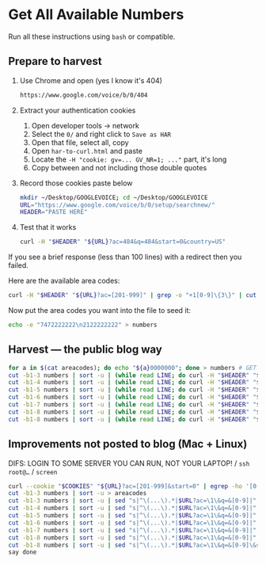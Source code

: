 # Get All Available Numbers

Run all these instructions using `bash` or compatible.

## Prepare to harvest

1. Use Chrome and open (yes I know it's 404)

   ```sh
   https://www.google.com/voice/b/0/404
   ```

2. Extract your authentication cookies

   1. Open developer tools -> network
   2. Select the `0/` and right click to `Save as HAR`
   3. Open that file, select all, copy
   4. Open `har-to-curl.html` and paste
   5. Locate the `-H "cookie: gv=... GV_NR=1; ..."` part, it's long
   6. Copy between and not including those double quotes

3. Record those cookies paste below

   ```sh
   mkdir ~/Desktop/GOOGLEVOICE; cd ~/Desktop/GOOGLEVOICE
   URL="https://www.google.com/voice/b/0/setup/searchnew/"
   HEADER="PASTE HERE"
   ```

4. Test that it works

   ```sh
   curl -H "$HEADER" "${URL}?ac=484&q=484&start=0&country=US"
   ```

If you see a brief response (less than 100 lines) with a redirect then you failed.

Here are the available area codes:

```sh
curl -H "$HEADER" "${URL}?ac=[201-999]" | grep -o "+1[0-9]\{3\}" | cut -b3-5 | sort -u > areacodes
```

Now put the area codes you want into the file to seed it:

```sh
echo -e "7472222222\n2122222222" > numbers
```

## Harvest — the public blog way

```sh
for a in $(cat areacodes); do echo "${a}0000000"; done > numbers # GET ALL NUMBERS
cut -b1-3 numbers | sort -u | (while read LINE; do curl -H "$HEADER" "${URL}?ac=${LINE:0:3}&q=$LINE[0-9]&start=0"; done) | grep -Pho '\d{10}\b' | sort -u >> numbers
cut -b1-4 numbers | sort -u | (while read LINE; do curl -H "$HEADER" "${URL}?ac=${LINE:0:3}&q=$LINE[0-9]&start=0"; done) | grep -Pho '\d{10}\b' | sort -u >> numbers
cut -b1-5 numbers | sort -u | (while read LINE; do curl -H "$HEADER" "${URL}?ac=${LINE:0:3}&q=$LINE[0-9]&start=0"; done) | grep -Pho '\d{10}\b' | sort -u >> numbers
cut -b1-6 numbers | sort -u | (while read LINE; do curl -H "$HEADER" "${URL}?ac=${LINE:0:3}&q=$LINE[0-9]&start=0"; done) | grep -Pho '\d{10}\b' | sort -u >> numbers
cut -b1-7 numbers | sort -u | (while read LINE; do curl -H "$HEADER" "${URL}?ac=${LINE:0:3}&q=$LINE[0-9]&start=0"; done) | grep -Pho '\d{10}\b' | sort -u >> numbers
cut -b1-8 numbers | sort -u | (while read LINE; do curl -H "$HEADER" "${URL}?ac=${LINE:0:3}&q=$LINE[0-9]&start=0"; done) | grep -Pho '\d{10}\b' | sort -u >> numbers
cut -b1-8 numbers | sort -u | (while read LINE; do curl -H "$HEADER" "${URL}?ac=${LINE:0:3}&q=$LINE[0-9]&start=5"; done) | grep -Pho '\d{10}\b' | sort -u >> numbers
```

## Improvements not posted to blog (Mac + Linux)

DIFS: LOGIN TO SOME SERVER YOU CAN RUN, NOT YOUR LAPTOP! / `ssh root@…` / `screen`

```sh
curl --cookie "$COOKIES" "${URL}?ac=[201-999]&start=0" | egrep -ho '[0-9]{10}\b' > numbers
cut -b1-3 numbers | sort -u > areacodes
cut -b1-3 numbers | sort -u | sed "s|^\(...\).*|$URL?ac=\1\&q=&[0-9]|" | xargs -P10 -- curl --cookie "$COOKIES" | egrep -o '[0-9]{10}\b' >> numbers
cut -b1-4 numbers | sort -u | sed "s|^\(...\).*|$URL?ac=\1\&q=&[0-9]|" | xargs -P10 -- curl --cookie "$COOKIES" | egrep -o '[0-9]{10}\b' >> numbers
cut -b1-5 numbers | sort -u | sed "s|^\(...\).*|$URL?ac=\1\&q=&[0-9]|" | xargs -P10 -- curl --cookie "$COOKIES" | egrep -o '[0-9]{10}\b' >> numbers
cut -b1-6 numbers | sort -u | sed "s|^\(...\).*|$URL?ac=\1\&q=&[0-9]|" | xargs -P10 -- curl --cookie "$COOKIES" | egrep -o '[0-9]{10}\b' >> numbers
cut -b1-7 numbers | sort -u | sed "s|^\(...\).*|$URL?ac=\1\&q=&[0-9]|" | xargs -P10 -- curl --cookie "$COOKIES" | egrep -o '[0-9]{10}\b' >> numbers
cut -b1-8 numbers | sort -u | sed "s|^\(...\).*|$URL?ac=\1\&q=&[0-9]|" | xargs -P10 -- curl --cookie "$COOKIES" | egrep -o '[0-9]{10}\b' >> numbers
cut -b1-8 numbers | sort -u | sed "s|^\(...\).*|$URL?ac=\1\&q=&[0-9]\&start=5|" | xargs -P10 -- curl --cookie "$COOKIES" | egrep -o '[0-9]{10}\b' | sort -u >> numbers
say done
```


